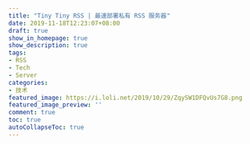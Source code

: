 ```yaml
---
title: "Tiny Tiny RSS | 最速部署私有 RSS 服务器"
date: 2019-11-18T12:23:07+08:00
draft: true
show_in_homepage: true
show_description: true
tags:
- RSS
- Tech
- Server
categories:
- 技术
featured_image: https://i.loli.net/2019/10/29/ZqySW1DFQvUs7G8.png
featured_image_preview: ''
comment: true
toc: true
autoCollapseToc: true
---
```


